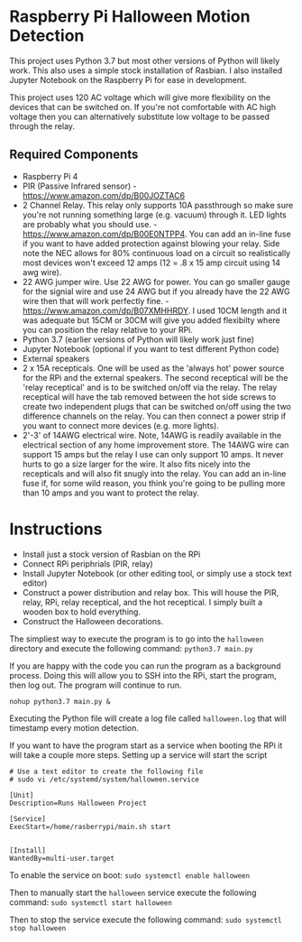 # Raspberry Pi Halloween Motion Detection
This project uses Python 3.7 but most other versions of Python will likely work. This also uses a simple stock installation of Rasbian.  I also installed Jupyter Notebook on the Raspberry Pi for ease in development.

This project uses 120 AC voltage which will give more flexibility on the devices that can be switched on.  If you're not comfortable with AC high voltage then you can alternatively substitute low voltage to be passed through the relay.

## Required Components
* Raspberry Pi 4
* PIR (Passive Infrared sensor) - https://www.amazon.com/dp/B00JOZTAC6
* 2 Channel Relay.  This relay only supports 10A passthrough so make sure you're not running something large (e.g. vacuum) through it.  LED lights are probably what you should use. - https://www.amazon.com/dp/B00E0NTPP4.  You can add an in-line fuse if you want to have added protection against blowing your relay.  Side note the NEC allows for 80% continuous load on a circuit so realistically most devices won't exceed 12 amps (12 = .8 x 15 amp circuit using 14 awg wire).
* 22 AWG jumper wire.  Use 22 AWG for power.  You can go smaller gauge for the signial wire and use 24 AWG but if you already have the 22 AWG wire then that will work perfectly fine. - https://www.amazon.com/dp/B07XMHHRDY.  I used 10CM length and it was adequate but 15CM or 30CM will give you added flexibilty where you can position the relay relative to your RPi.
* Python 3.7 (earlier versions of Python will likely work just fine)
* Jupyter Notebook (optional if you want to test different Python code)
* External speakers
* 2 x 15A recepticals.  One will be used as the 'always hot' power source for the RPi and the external speakers.  The second receptical will be the 'relay receptical' and is to be switched on/off via the relay.  The relay receptical will have the tab removed between the hot side screws to create two independent plugs that can be switched on/off using the two difference channels on the relay.  You can then connect a power strip if you want to connect more devices (e.g. more lights).
* 2'-3' of 14AWG electrical wire.  Note, 14AWG is readily available in the electrical section of any home improvement store.  The 14AWG wire can support 15 amps but the relay I use can only support 10 amps.  It never hurts to go a size larger for the wire.  It also fits nicely into the recepticals and will also fit snugly into the relay.  You can add an in-line fuse if, for some wild reason, you think you're going to be pulling more than 10 amps and you want to protect the relay.


# Instructions
* Install just a stock version of Rasbian on the RPi
* Connect RPi periphrials (PIR, relay)
* Install Jupyter Notebook (or other editing tool, or simply use a stock text editor)
* Construct a power distribution and relay box.  This will house the PIR, relay, RPi, relay receptical, and the hot receptical.  I simply built a wooden box to hold everything.
* Construct the Halloween decorations.

The simpliest way to execute the program is to go into the `halloween` directory and execute the following command: `python3.7 main.py`

If you are happy with the code you can run the program as a background process.  Doing this will allow you to SSH into the RPi, start the program, then log out.  The program will continue to run.

`nohup python3.7 main.py &`

Executing the Python file will create a log file called `halloween.log` that will timestamp every motion detection.

If you want to have the program start as a service when booting the RPi it will take a couple more steps.  Setting up a service will start the script 
```
# Use a text editor to create the following file
# sudo vi /etc/systemd/system/halloween.service

[Unit]
Description=Runs Halloween Project

[Service]
ExecStart=/home/rasberrypi/main.sh start


[Install]
WantedBy=multi-user.target
```

To enable the service on boot:
`sudo systemctl enable halloween`

Then to manually start the `halloween` service execute the following command:
`sudo systemctl start halloween`

Then to stop the service execute the following command:
`sudo systemctl stop halloween`
